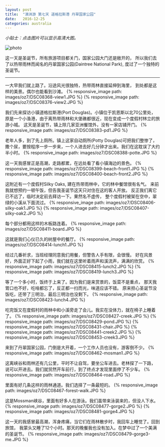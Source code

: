 ```yaml
---
layout: post
title:  "澳洲游 第七天 道格拉斯港 丹翠国家公园"
date:   2016-12-25
categories: australia
---
```


*小贴士：点击图片可以显示高清大图。*
 
![photo]({{site.url}}/images/oz7/DSC08473-gorge1.JPG)

这一天是圣诞节，所有旅游项目都关门，国家公园大门还是敞开的，
所以我们去了以热带雨林而闻名的丹翠国家公园(Daintree National Park),
度过了一个独特的圣诞节。

----------------------- 

一大早我们就上路了。沿途风光很独特，热带雨林直接延伸到海里，
到处都是这样的美景。偶尔也能看到沙滩。
{% responsive_image path: images/oz7/DSC08368-view1.JPG %}
{% responsive_image path: images/oz7/DSC08376-view2.JPG %}

我们先来探访小镇道格拉斯港(Port Douglas)。小镇位于凯恩斯以北70公里处，
原是一个小渔港，由于离热带雨林和大堡礁都很近，现在变成一个度假村林立的旅游小城。
这天是圣诞节，镇上除几家亚洲餐馆外，没有一家店铺开门。
{% responsive_image path: images/oz7/DSC08383-pd1.JPG %}

老年人多，到了先上厕所。镇上这家自动厕所(Potty Douglas)可把我们整惨了，
撒个尿，要按程序一步一步来，一个人进去好几分钟才出来。我们在这耽误了大约半小时。
{% responsive_image path: images/oz7/DSC08388-potte.JPG %}

这一天我感冒正是高潮，走路都累，在远处看了看小镇海边的景色。
{% responsive_image path: images/oz7/DSC08399-beach-front1.JPG %}
{% responsive_image path: images/oz7/DSC08400-beach-front2.JPG %}

这附近有一个度假村Silky Oaks, 建在热带雨林中，它的林中餐馆很有名气。
来前我就想预约一顿午饭，但告我圣诞节这天只对住在这的客人开放。
反正我们离它已不远了，临时决定前去拜访一下。果然名不虚传，
整个度假村被架在空中，翠绿的小溪从下面流过。
{% responsive_image path: images/oz7/DSC08406-silky-oak1.JPG %}
{% responsive_image path: images/oz7/DSC08407-silky-oak2.JPG %}

每个部分都用这样的木板路连着。
{% responsive_image path: images/oz7/DSC08411-board.JPG %}

这就是我们心仪已久的树屋中的餐厅。
{% responsive_image path: images/oz7/DSC08414-lunch1.JPG %}

经过几番祈求，当班经理同意我们用餐，但警告人手有限，会很慢。
好在风景好，外面正好下起了小雨，我们就在这里听着雨声和溪流声，满满的欣赏。
{% responsive_image path: images/oz7/DSC08415-lunch2.JPG %}
{% responsive_image path: images/oz7/DSC08419-lunch3.JPG %}

等了一个多小时，饭终于上来了。因为我们是来赏景的，饭菜不是重点，
那天我胃口也不好，吃啥都忘了，反正都一扫而光，味道应该不错。
原来担心圣诞节没饭吃，还带了三明治，最后三明治也没剩下。
{% responsive_image path: images/oz7/DSC08423-lunch4.JPG %}

吃完饭又在度假村的雨林中和小溪旁走了会儿。我实在没体力，就在椅子上睡着了。
{% responsive_image path: images/oz7/DSC08427-creek.JPG %}
{% responsive_image path: images/oz7/DSC08429-pond.JPG %}
{% responsive_image path: images/oz7/DSC08431-chair.JPG %}
{% responsive_image path: images/oz7/DSC08441-creek2.JPG %}
{% responsive_image path: images/oz7/DSC08453-creek3.JPG %}

来到了丹翠国家公园，门倒是大开着，一个工作人员也没有，游客倒不少。
{% responsive_image path: images/oz7/DSC08462-mosman1.JPG %}

这离峡谷和雨林还有几公里，平时不让自驾，要坐公车进去。老林探了一下路，
说可以开进去。我们就贸然开车前行，到了终点才发现里面停了不少车。
{% responsive_image path: images/oz7/DSC08464-road.JPG %}

里面有好几条这样的雨林通道。我们选择了一条最短的。
{% responsive_image path: images/oz7/DSC08467-forest-walk.JPG %}

这是Mossman峡谷，里面有好多人在游泳。我们虽带来泳装来的，但没人下水。
{% responsive_image path: images/oz7/DSC08477-gorge2.JPG %}
{% responsive_image path: images/oz7/DSC08481-gorge4.JPG %}

这一天的我感冒最高潮，浑身疼痛，当它们在雨林散步时，我回车上睡觉了。回到旅馆，
我蒙头又睡了12个小时。那天的晚餐我也没有加入。在梦中过了一个美满的圣诞节。
{% responsive_image path: images/oz7/DSC08479-gorge3-me.JPG %}
